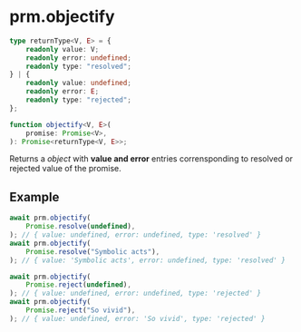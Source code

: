 # prm.objectify

```ts
type returnType<V, E> = {
    readonly value: V;
    readonly error: undefined;
    readonly type: "resolved";
} | {
    readonly value: undefined;
    readonly error: E;
    readonly type: "rejected";
};

function objectify<V, E>(
    promise: Promise<V>,
): Promise<returnType<V, E>>;
```

Returns a _object_ with **value and error** entries corrensponding to resolved
or rejected value of the promise.

## Example

```ts
await prm.objectify(
    Promise.resolve(undefined),
); // { value: undefined, error: undefined, type: 'resolved' }
await prm.objectify(
    Promise.resolve("Symbolic acts"),
); // { value: 'Symbolic acts', error: undefined, type: 'resolved' }
```

```ts
await prm.objectify(
    Promise.reject(undefined),
); // { value: undefined, error: undefined, type: 'rejected' }
await prm.objectify(
    Promise.reject("So vivid"),
); // { value: undefined, error: 'So vivid', type: 'rejected' }
```
